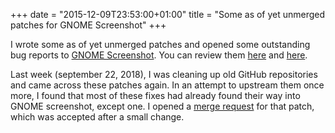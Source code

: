 +++
date = "2015-12-09T23:53:00+01:00"
title = "Some as of yet unmerged patches for GNOME Screenshot"
+++

I wrote some as of yet unmerged patches and opened some outstanding bug reports
to [GNOME Screenshot](https://en.wikipedia.org/wiki/GNOME_Screenshot). You can
review them [here](https://bugzilla.gnome.org/show_bug.cgi?id=748449) and
[here](https://bugzilla.gnome.org/show_bug.cgi?id=759265).

Last week (september 22, 2018), I was cleaning up old GitHub
repositories and came across these patches again. In an attempt to
upstream them once more, I found that most of these fixes had already
found their way into GNOME screenshot, except one. I opened a [merge
request](https://gitlab.gnome.org/GNOME/gnome-screenshot/merge_requests/4)
for that patch, which was accepted after a small change.
